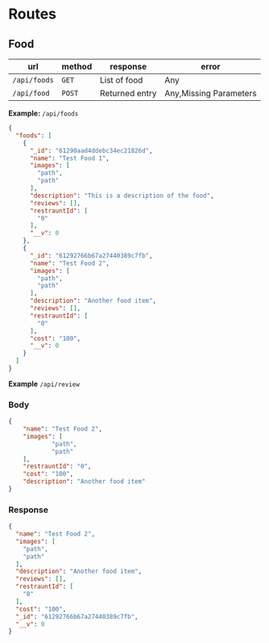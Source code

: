 # Routes

## Food
|url|method|response|error|
|-----|----|----|----|
|`/api/foods`|`GET` |List of food|Any|
|`/api/food` |`POST`|Returned entry|Any,Missing Parameters|

**Example:** `/api/foods`
```json
{
  "foods": [
    {
      "_id": "61290aad4ddebc34ec21826d",
      "name": "Test Food 1",
      "images": [
        "path",
        "path"
      ],
      "description": "This is a description of the food",
      "reviews": [],
      "restrauntId": [
        "0"
      ],
      "__v": 0
    },
    {
      "_id": "61292766b67a27440389c7fb",
      "name": "Test Food 2",
      "images": [
        "path",
        "path"
      ],
      "description": "Another food item",
      "reviews": [],
      "restrauntId": [
        "0"
      ],
      "cost": "100",
      "__v": 0
    }
  ]
}
```

**Example** `/api/review`
### Body
```json
{
	"name": "Test Food 2",
	"images": [
			"path",
			"path"
	],
	"restrauntId": "0",
	"cost": "100",
	"description": "Another food item"
}
```

### Response
```json
{
  "name": "Test Food 2",
  "images": [
    "path",
    "path"
  ],
  "description": "Another food item",
  "reviews": [],
  "restrauntId": [
    "0"
  ],
  "cost": "100",
  "_id": "61292766b67a27440389c7fb",
  "__v": 0
}
```